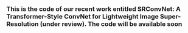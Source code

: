### This is the code of our recent work entitled SRConvNet: A Transformer-Style ConvNet for Lightweight Image Super-Resolution (under review). The code will be available soon
